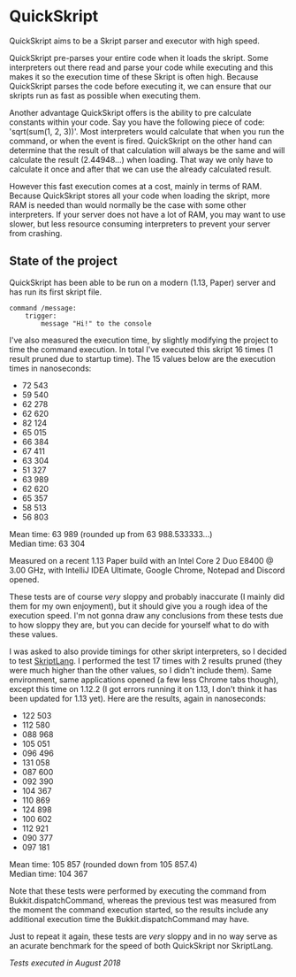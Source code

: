 # QuickSkript
QuickSkript aims to be a Skript parser and executor with high speed.

QuickSkript pre-parses your entire code when it loads the skript. Some interpreters out there read and parse your code while executing and this makes it so the execution time of these Skript is often high. Because QuickSkript parses the code before executing it, we can ensure that our skripts run as fast as possible when executing them.

Another advantage QuickSkript offers is the ability to pre calculate constants within your code. Say you have the following piece of code: 'sqrt(sum(1, 2, 3))'. Most interpreters would calculate that when you run the command, or when the event is fired. QuickSkript on the other hand can determine that the result of that calculation will always be the same and will calculate the result (2.44948...) when loading. That way we only have to calculate it once and after that we can use the already calculated result.

However this fast execution comes at a cost, mainly in terms of RAM. Because QuickSkript stores all your code when loading the skript, more RAM is needed than would normally be the case with some other interpreters. If your server does not have a lot of RAM, you may want to use slower, but less resource consuming interpreters to prevent your server from crashing.

## State of the project
QuickSkript has been able to be run on a modern (1.13, Paper) server and has run its first skript file.

    command /message:
        trigger:
            message "Hi!" to the console
            
I've also measured the execution time, by slightly modifying the project to time the command execution. In total I've executed this skript 16 times (1 result pruned due to startup time). The 15 values below are the execution times in nanoseconds:
* 72 543
* 59 540
* 62 278
* 62 620
* 82 124
* 65 015
* 66 384
* 67 411
* 63 304
* 51 327
* 63 989
* 62 620
* 65 357
* 58 513
* 56 803

Mean time: 63 989 (rounded up from 63 988.533333...)  
Median time: 63 304

Measured on a recent 1.13 Paper build with an Intel Core 2 Duo E8400 @ 3.00 GHz, with IntelliJ IDEA Ultimate, Google Chrome, Notepad and Discord opened.

These tests are of course *very* sloppy and probably inaccurate (I mainly did them for my own enjoyment), but it should give you a rough idea of the execution speed. I'm not gonna draw any conclusions from these tests due to how sloppy they are, but you can decide for yourself what to do with these values.

I was asked to also provide timings for other skript interpreters, so I decided to test [SkriptLang](https://github.com/SkriptLang/Skript). I performed the test 17 times with 2 results pruned (they were much higher than the other values, so I didn't include them). Same environment, same applications opened (a few less Chrome tabs though), except this time on 1.12.2 (I got errors running it on 1.13, I don't think it has been updated for 1.13 yet). Here are the results, again in nanoseconds:
* 122 503
* 112 580
* 088 968
* 105 051
* 096 496
* 131 058
* 087 600
* 092 390
* 104 367
* 110 869
* 124 898
* 100 602
* 112 921
* 090 377
* 097 181

Mean time: 105 857 (rounded down from 105 857.4)  
Median time: 104 367

Note that these tests were performed by executing the command from Bukkit.dispatchCommand, whereas the previous test was measured from the moment the command execution started, so the results include any additional execution time the Bukkit.dispatchCommand may have.

Just to repeat it again, these tests are *very* sloppy and in no way serve as an acurate benchmark for the speed of both QuickSkript nor SkriptLang.

*Tests executed in August 2018*
